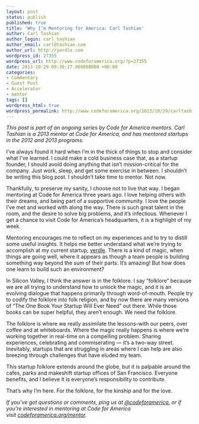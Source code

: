 ```yaml
---
layout: post
status: publish
published: true
title: 'Why I’m Mentoring for America: Carl Tashian'
author: Carl Tashian
author_login: carl_tashian
author_email: carl@tashian.com
author_url: http://yerdle.com
wordpress_id: 27355
wordpress_url: http://www.codeforamerica.org/?p=27355
date: 2013-10-29 09:30:27.000000000 +00:00
categories:
- Commentary
- Guest Post
- Accelerator
- mentor
tags: []
wordpress_html: true
wordpress_permalink: http://www.codeforamerica.org/2013/10/29/carltashian/
---
```


<p><em>This post is part of an ongoing series by Code for America mentors. Carl Tashian is a 2013 mentor at Code for America, and has mentored startups in the 2012 and 2013 programs. </em></p>
<p>I’ve always found it hard when I’m in the thick of things to stop and consider what I’ve learned. I could make a cold business case that, as a startup founder, I should avoid doing anything that isn’t mission-critical for the company. Just work, sleep, and get some exercise in between. I shouldn’t be writing this blog post. I shouldn’t take time to mentor. Not now.</p>
<p>Thankfully, to preserve my sanity, I choose not to live that way. I began mentoring at Code for America three years ago. I love helping others with their dreams, and being part of a supportive community. I love the people I’ve met and worked with along the way. There is such great talent in the room, and the desire to solve big problems, and it’s infectious. Whenever I get a chance to visit Code for America’s headquarters, it is a highlight of my week.</p>
<p>Mentoring encourages me to reflect on my experiences and to try to distill some useful insights. It helps me better understand what we’re trying to accomplish at my current startup, <a href="https://www.yerdle.com/">yerdle</a>. There is a kind of magic, when things are going well, where it appears as though a team people is building something way beyond the sum of their parts. It’s amazing! But how does one learn to build such an environment?</p>
<p>In Silicon Valley, I think the answer is in the folklore. I say “folklore” because we are all trying to understand how to unlock the magic, and it is an evolving dialogue that happens primarily through word-of-mouth. People try to codify the folklore into folk religion, and by now there are many versions of “The One Book Your Startup Will Ever Need” out there. While those books can be super helpful, they aren’t enough. We need the folklore.</p>
<p>The folklore is where we really assimilate the lessons–with our peers, over coffee and at whiteboards. Where the magic really happens is where we’re working together in real-time on a compelling problem. Sharing experiences, celebrating and commiserating — it’s a two-way street. Inevitably, startups that are struggling in areas where I can help are also breezing through challenges that have eluded my team.</p>
<p>This startup folklore extends around the globe, but it is palpable around the cafes, parks and makeshift startup offices of San Francisco. Everyone benefits, and I believe it is everyone’s responsibility to contribute.</p>
<p>That’s why I’m here. For the folklore, for the kinship and for the love.</p>
<p><em>If you’ve got questions or comments, ping us at <a href="http://twitter.com/codeforamerica">@codeforamerica</a>, or if you’re interested in mentoring at Code for America visit <a href="http://www.codeforamerica.org/mentor/">codeforamerica.org/mentor</a>. </em></p>
